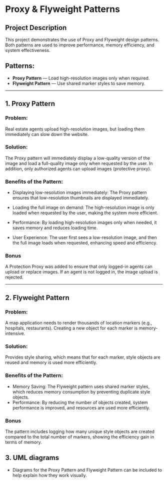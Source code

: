# Proxy & Flyweight Patterns

## Project Description
This project demonstrates the use of Proxy and Flyweight design patterns. Both patterns are used to improve performance, memory efficiency, and system effectiveness.

## Patterns:
- **Proxy Pattern** — Load high-resolution images only when required.
- **Flyweight Pattern** — Use shared marker styles to save memory.

---

## 1. Proxy Pattern
### **Problem:**
Real estate agents upload high-resolution images, but loading them immediately can slow down the website.

### **Solution:**
The Proxy pattern will immediately display a low-quality version of the image and load a full-quality image only when requested by the user. In addition, only authorized agents can upload images (protective proxy). 

### Benefits of the Pattern:
- Displaying low-resolution images immediately: The Proxy pattern ensures that low-resolution thumbnails are displayed immediately.
- Loading the full image on demand: The high-resolution image is only loaded when requested by the user, making the system more efficient.

- Performance: By loading high-resolution images only when needed, it saves memory and reduces loading time.
- User Experience: The user first sees a low-resolution image, and then the full image loads when requested, enhancing speed and efficiency.

### **Bonus**
A Protection Proxy was added to ensure that only logged-in agents can upload or replace images. If an agent is not logged in, the image upload is rejected.

---

## 2. Flyweight Pattern
### **Problem:**
A map application needs to render thousands of location markers (e.g., hospitals, restaurants). Creating a new object for each marker is memory-intensive.

### **Solution:**
Provides style sharing, which means that for each marker, style objects are reused and memory is used more efficiently.

### Benefits of the Pattern:
- Memory Saving: The Flyweight pattern uses shared marker styles, which reduces memory consumption by preventing duplicate style objects.
- Performance: By reducing the number of objects created, system performance is improved, and resources are used more efficiently.

### **Bonus**
The pattern includes logging how many unique style objects are created compared to the total number of markers, showing the efficiency gain in terms of memory.

## **3. UML diagrams**
- Diagrams for the Proxy Pattern and Flyweight Pattern can be included to help explain how they work visually.
